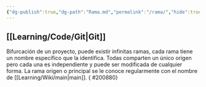 ```yaml
---
{"dg-publish":true,"dg-path":"Rama.md","permalink":"/rama/","hide":true,"created":"2024-03-14T14:41","updated":"2024-03-16T15:56"}
---
```


## [[Learning/Code/Git\|Git]]
Bifurcación de un proyecto, puede existir infinitas ramas, cada rama tiene un nombre específico que la identifica. Todas comparten un único origen pero cada una es independiente y puede ser modificada de cualquier forma. La rama origen o principal se le conoce regularmente con el nombre de [[Learning/Wiki/main\|main]].
{ #200880}
